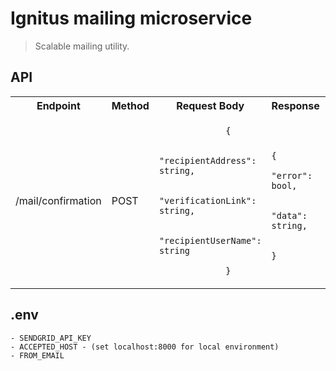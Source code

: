 # Ignitus mailing microservice

> Scalable mailing utility.

## API

<table>
    <tr>
        <th>Endpoint</th>
        <th>Method</th>
        <th>Request Body</th>
        <th>Response</th>
        <th>Additional</th>
    </tr>
    <tr>
        <td>/mail/confirmation</td>
        <td>POST</td>
        <td>
            <code>
             {<br/>
                "recipientAddress": string, <br/>
                "verificationLink": string, <br/>
                "recipientUserName": string <br/>
             }
            </code>
        </td>
        <td>
            <code>
            {
                "error": bool, <br/>
                "data": string, <br/>
            }
            </code>
        </td>
        <td>
            Use it to send verification email to user.
            <b>Accepts request only from: <a href="#">ignitusrestapi.herokuapp.com</a> </b>
        </td>
    </tr>
</table>

## .env

```
- SENDGRID_API_KEY
- ACCEPTED_HOST - (set localhost:8000 for local environment)
- FROM_EMAIL
```
